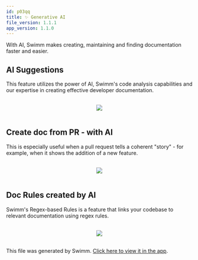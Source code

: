 ```yaml
---
id: p03qq
title: ✨ Generative AI
file_version: 1.1.1
app_version: 1.1.0
---
```


With AI, Swimm makes creating, maintaining and finding documentation faster and easier.

## AI Suggestions

This feature utilizes the power of AI, Swimm's code analysis capabilities and our expertise in creating effective developer documentation.

<br/>

<div align="center"><img src="https://firebasestorage.googleapis.com/v0/b/swimmio-content/o/repositories%2Fdummy-repo%2Fd1a518b4-5d91-4ac3-ba9e-2179628ebd35.png?alt=media&token=5e96ac16-3b4f-482b-a296-dc4d8f49b889" style="width:'50%'"/></div>

<br/>

## Create doc from PR - with AI

This is especially useful when a pull request tells a coherent "story" - for example, when it shows the addition of a new feature.

<br/>

<div align="center"><img src="https://firebasestorage.googleapis.com/v0/b/swimmio-content/o/repositories%2Fdummy-repo%2F04d62ad9-76df-4fe5-86e4-47d4ef9a9bf9.png?alt=media&token=029be4a6-0afe-4481-802b-7413b357caac" style="width:'50%'"/></div>

<br/>

## Doc Rules created by AI

Swimm's Regex-based Rules is a feature that links your codebase to relevant documentation using regex rules.

<br/>

<div align="center"><img src="https://firebasestorage.googleapis.com/v0/b/swimmio-content/o/repositories%2Fdummy-repo%2F6762d662-8949-4f7a-9083-52d4e0a426d3.png?alt=media&token=3727ab7d-9c29-412f-98cb-e054ad018641" style="width:'50%'"/></div>


<br/>

This file was generated by Swimm. [Click here to view it in the app](https://swimm-web-app.web.app/repos/Z2l0aHViJTNBJTNBdG9kbyUzQSUzQVlvc3NpU2FhZGk=/docs/p03qq).
